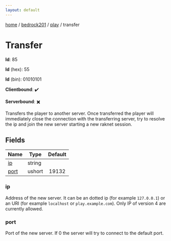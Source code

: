 ```yaml
---
layout: default
---
```


[home](/)  /  [bedrock201](/protocol/bedrock201)  /  [play](/protocol/bedrock201/play)  /  transfer

# Transfer

**Id**: 85

**Id** (hex): 55

**Id** (bin): 01010101

**Clientbound**: ✔️

**Serverbound**: ✖️

Transfers the player to another server. Once transferred the player will immediately close the connection with the transferring server, try to resolve the ip and join the new server starting a new raknet session.

## Fields

Name | Type | Default
---|---|:---:
[ip](#ip) | string | 
[port](#port) | ushort | 19132

### ip

Address of the new server. It can be an dotted ip (for example `127.0.0.1`) or an URI (for example `localhost` or `play.example.com`). Only IP of version 4 are currently allowed.

### port

Port of the new server. If 0 the server will try to connect to the default port.

